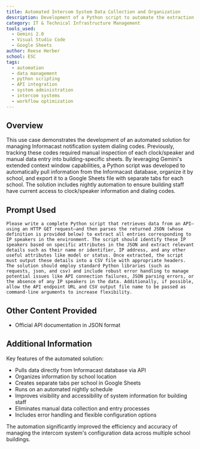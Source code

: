 ```yaml
---
title: Automated Intercom System Data Collection and Organization
description: Development of a Python script to automate the extraction and organization of Informacast notification system dialing codes into school-specific Google Sheets
category: IT & Technical Infrastructure Management
tools_used:
  - Gemini 2.0
  - Visual Studio Code
  - Google Sheets
author: Reese Herber
school: ESC
tags:
  - automation
  - data management
  - python scripting
  - API integration
  - system administration
  - intercom systems
  - workflow optimization
---
```


## Overview

This use case demonstrates the development of an automated solution for managing Informacast notification system dialing codes. Previously, tracking these codes required manual inspection of each clock/speaker and manual data entry into building-specific sheets. By leveraging Gemini's extended context window capabilities, a Python script was developed to automatically pull information from the Informacast database, organize it by school, and export it to a Google Sheets file with separate tabs for each school. The solution includes nightly automation to ensure building staff have current access to clock/speaker information and dialing codes.

## Prompt Used

```prompt
Please write a complete Python script that retrieves data from an API—using an HTTP GET request—and then parses the returned JSON (whose definition is provided below) to extract all entries corresponding to IP speakers in the environment. The script should identify these IP speakers based on specific attributes in the JSON and extract relevant details such as their name or identifier, IP address, and any other useful attributes like model or status. Once extracted, the script must output these details into a CSV file with appropriate headers. The solution should employ standard Python libraries (such as requests, json, and csv) and include robust error handling to manage potential issues like API connection failures, JSON parsing errors, or the absence of any IP speakers in the data. Additionally, if possible, allow the API endpoint URL and CSV output file name to be passed as command-line arguments to increase flexibility.
```

## Other Content Provided

- Official API documentation in JSON format

## Additional Information

Key features of the automated solution:

- Pulls data directly from Informacast database via API
- Organizes information by school location
- Creates separate tabs per school in Google Sheets
- Runs on an automated nightly schedule
- Improves visibility and accessibility of system information for building staff
- Eliminates manual data collection and entry processes
- Includes error handling and flexible configuration options

The automation significantly improved the efficiency and accuracy of managing the intercom system's configuration data across multiple school buildings.
